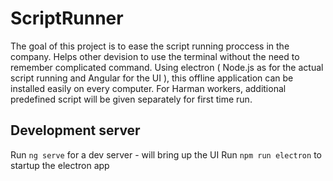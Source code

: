 # ScriptRunner

The goal of this project is to ease the script running proccess in the company. Helps other devision to use the terminal without the need to remember complicated command. 
Using electron ( Node.js as for the actual script running and Angular for the UI ), this offline application can be installed easily on every computer. For Harman workers, additional predefined script will be given separately for first time run.

## Development server

Run `ng serve` for a dev server - will bring up the UI
Run `npm run electron` to startup the electron app
